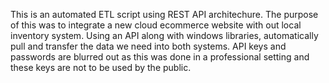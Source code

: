This is an automated ETL script using REST API architechure.
The purpose of this was to integrate a new cloud ecommerce website with out local inventory system.
Using an API along with windows libraries, automatically pull and transfer the data we need into both systems.
API keys and passwords are blurred out as this was done in a professional setting and these keys are not to be used by the public.
